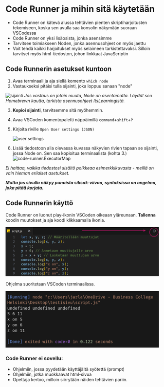 # Code Runner ja mihin sitä käytetään

- Code Runner on kätevä alussa tehtävien pienten skriptiharjoitusten tekemiseen, koska sen avulla saa konsolin näkymään suoraan VSCodessa
- Code Runner on yksi lisäosista, jonka asensimme
- Tarvitsee toimiakseen Noden, jonka asennusohjeet on myös jaettu
- Voit tehdä kaikki harjoitukset myös selaimeen tarkistettavaksi. Silloin tarvitset myös html-tiedoston, johon linkkaat JavaScriptin

## Code Runnerin asetukset kuntoon

1. Avaa terminaali ja aja siellä komento `which node`
2. Vastaukseksi pitäisi tulla sijainti, joka loppuu sanaan "node"

![sijainti](/assets/Screenshot%202025-03-31%20at%2011.49.13.png)
_Jos vastaus on jotain muuta, Node on asentamatta. Löydät sen Homebrewn kautta, tarkista asennusohjeet ItsLearningistä._

3. **Kopioi sijainti**, tarvitsemme sitä myöhemmin.
4. Avaa VSCoden komentopaletti näppäimillä `command`+`shift`+`P`
5. Kirjoita riville `Open User settings (JSON)`

   ![user settings](/assets/Screenshot%202025-03-31%20at%2011.57.27.png)

6. Lisää tiedostoon alla olevassa kuvassa näkyvien rivien tapaan se sijainti, jossa Node on. Sen saa kopioitua terminaalista (kohta 3.)
   ![code-runner.ExecutorMap](/assets/Screenshot%202025-03-31%20at%2017.49.16.png)

_Ei haittaa, vaikka tiedostosi sisältö poikkeaa esimerkkikuvasta - meillä on vain hieman erilaiset asetukset._

**_Mutta jos sivulla näkyy punaista siksak-viivaa, syntaksissa on ongelma, joka pitää korjata._**

## Code Runnerin käyttö

Code Runner on luonut play-ikonin VSCoden oikeaan yläreunaan. **Tallenna** koodin muutokset ja aja koodi klikkaamalla ikonia.

![ikoni](/assets/coderunnerikoni.png)

Ohjelma suoritetaan VSCoden terminaalissa.

![lopputulos](/assets/codrunnerterminaali.png)

### Code Runner ei sovellu:

- Ohjelmiin, jossa pyydetään käyttäjältä syötettä (prompt)
- Ohjelmiin, jotka muokkaavat html-sivua
- Opettaja kertoo, milloin siirrytään näiden tehtävien pariin.
